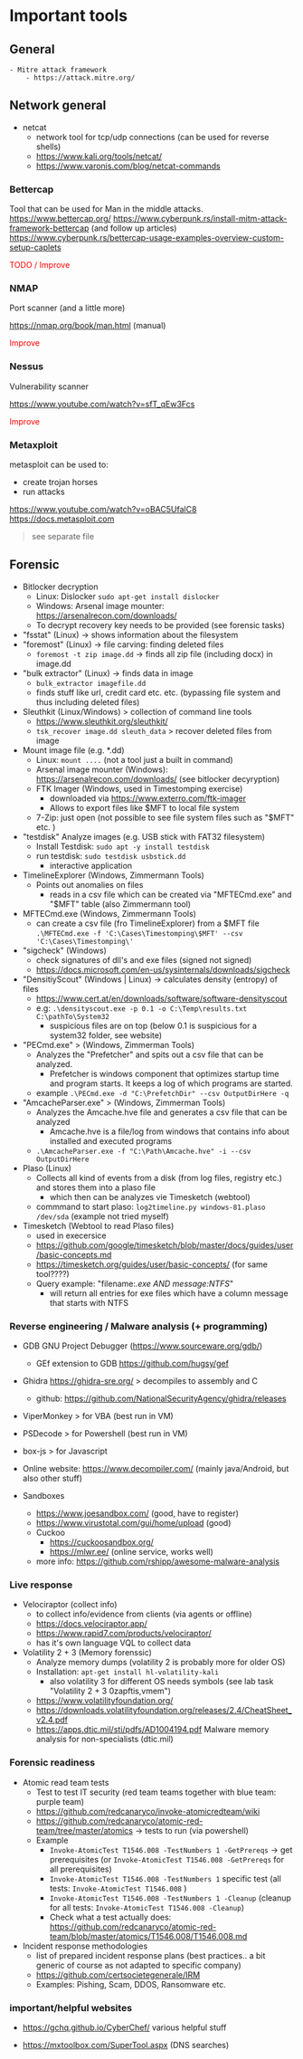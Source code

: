 # Important tools


## General
    - Mitre attack framework 
        - https://attack.mitre.org/ 



## Network general
- netcat
    - network tool for tcp/udp connections (can be used for reverse shells)
    - https://www.kali.org/tools/netcat/
    - https://www.varonis.com/blog/netcat-commands 


### Bettercap
Tool that can be used for Man in the middle attacks.
https://www.bettercap.org/
https://www.cyberpunk.rs/install-mitm-attack-framework-bettercap (and follow up articles)
https://www.cyberpunk.rs/bettercap-usage-examples-overview-custom-setup-caplets

<span style="color:red">TODO / Improve</span>


### NMAP
Port scanner (and a little more)

https://nmap.org/book/man.html (manual)

<span style="color:red">Improve</span>

### Nessus
Vulnerability scanner

https://www.youtube.com/watch?v=sfT_qEw3Fcs


<span style="color:red">Improve</span>




### Metaxploit
metasploit can be used to: 
- create trojan horses
- run attacks

https://www.youtube.com/watch?v=oBAC5UfalC8
https://docs.metasploit.com
> see separate file


## Forensic
- Bitlocker decryption
    - Linux: Dislocker `sudo apt-get install dislocker`
    - Windows: Arsenal image mounter: https://arsenalrecon.com/downloads/ 
    - To decrypt recovery key needs to be provided (see forensic tasks)
- "fsstat" (Linux) -> shows information about the filesystem
- "foremost" (Linux) -> file carving: finding deleted files
    - `foremost -t zip image.dd`  -> finds all zip file (including docx) in image.dd
- "bulk extractor" (Linux) -> finds data in image
    - `bulk_extractor imagefile.dd`
    - finds stuff like url, credit card etc. etc. (bypassing file system and thus including deleted files)
- Sleuthkit (Linux/Windows) > collection of command line tools
    - https://www.sleuthkit.org/sleuthkit/
    -  `tsk_recover image.dd sleuth_data` > recover deleted files from image 
- Mount image file (e.g. *.dd)
    - Linux: `mount ....`  (not a tool just a built in command)
    - Arsenal image mounter (Windows): https://arsenalrecon.com/downloads/  (see bitlocker decyryption)
    - FTK Imager (Windows, used in Timestomping exercise)
        - downloaded via https://www.exterro.com/ftk-imager
        - Allows to export files like $MFT to local file system
    - 7-Zip: just open (not possible to see file system files such as "$MFT" etc. )
- "testdisk" Analyze images (e.g. USB stick with FAT32 filesystem)
    - Install Testdisk: `sudo apt -y install testdisk`
    - run testdisk: `sudo testdisk usbstick.dd`  
        - interactive application
- TimelineExplorer (Windows, Zimmermann Tools)
    - Points out anomalies on files
        - reads in a csv file which can be created via "MFTECmd.exe" and "$MFT" table (also Zimmermann tool)
- MFTECmd.exe  (Windows, Zimmermann Tools)
    - can create a csv file (fro TimelineExplorer) from a $MFT file 
    `.\MFTECmd.exe -f 'C:\Cases\Timestomping\$MFT' --csv 'C:\Cases\Timestomping\'`
- "sigcheck" (Windows)
    - check signatures of dll's and exe files (signed not signed)
    - https://docs.microsoft.com/en-us/sysinternals/downloads/sigcheck
- "DensitiyScout"  (Windows | Linux) -> calculates density (entropy) of files
    - https://www.cert.at/en/downloads/software/software-densityscout
    - e.g: `.\densityscout.exe -p 0.1 -o C:\Temp\results.txt C:\pathTo\System32`
        - suspicious files are on top (below 0.1 is suspicious for a system32 folder, see website)
- "PECmd.exe" > (Windows, Zimmerman Tools)
    - Analyzes the "Prefetcher" and spits out a csv file that can be analyzed. 
        - Prefetcher is windows component that optimizes startup time and program starts. It keeps a log of which programs are started.
    - example `.\PECmd.exe -d "C:\PrefetchDir" --csv OutputDirHere -q`
- "AmcacheParser.exe" > (Windows, Zimmerman Tools)
    - Analyzes the Amcache.hve file and generates a csv file that can be analyzed
        - Amcache.hve is a file/log from windows that contains info about installed and executed programs 
    - `.\AmcacheParser.exe -f "C:\Path\Amcache.hve" -i --csv OutputDirHere`
- Plaso  (Linux)
    - Collects all kind of events from a disk (from log files, registry etc.) and stores them into a plaso file
        - which then can be analyzes vie Timesketch (webtool)
    - commmand to start plaso: `log2timeline.py windows-81.plaso /dev/sda` (example not tried myself)
- Timesketch (Webtool to read Plaso files)
    - used in execersice
    - https://github.com/google/timesketch/blob/master/docs/guides/user/basic-concepts.md
    - https://timesketch.org/guides/user/basic-concepts/ (for same tool????)
    - Query example: "filename:*.exe AND message:NTFS*"
        - will return all entries for exe files which have a column message that starts with NTFS


### Reverse engineering / Malware analysis (+ programming)
- GDB GNU Project Debugger (https://www.sourceware.org/gdb/) 
    - GEf extension to GDB https://github.com/hugsy/gef  
- Ghidra https://ghidra-sre.org/  > decompiles to assembly and C
    - github: https://github.com/NationalSecurityAgency/ghidra/releases
- ViperMonkey    > for VBA  (best run in VM)
- PSDecode > for Powershell  (best run in VM)
- box-js  > for Javascript
- Online website:  https://www.decompiler.com/  (mainly java/Android, but also other stuff)

- Sandboxes
    - https://www.joesandbox.com/   (good, have to register)
    - https://www.virustotal.com/gui/home/upload   (good)
    - Cuckoo
        - https://cuckoosandbox.org/  
        - https://mlwr.ee/ (online service, works well) 
    - more info: https://github.com/rshipp/awesome-malware-analysis




### Live response
- Velociraptor  (collect info)
    - to collect info/evidence from clients (via agents or offline)
    - https://docs.velociraptor.app/
    - https://www.rapid7.com/products/velociraptor/
    - has it's own language VQL to collect data
- Volatility 2 + 3  (Memory forenssic)
    - Analyze memory dumps (volatility 2 is probably more for older OS)
    - Installation: `apt-get install hl-volatility-kali`
        - also volatility 3 for different OS needs symbols (see lab task "Volatility 2 + 3 0zapftis,vmem")
    - https://www.volatilityfoundation.org/
    - https://downloads.volatilityfoundation.org/releases/2.4/CheatSheet_v2.4.pdf
    - https://apps.dtic.mil/sti/pdfs/AD1004194.pdf Malware memory analysis for non-specialists (dtic.mil) 


### Forensic readiness

- Atomic read team tests 
    - Test to test IT security (red team teams together with blue team: purple team)
    - https://github.com/redcanaryco/invoke-atomicredteam/wiki
    - https://github.com/redcanaryco/atomic-red-team/tree/master/atomics  -> tests to run (via powershell)
    - Example
        - `Invoke-AtomicTest T1546.008 -TestNumbers 1 -GetPrereqs` -> get prerequisites (or `Invoke-AtomicTest T1546.008 -GetPrereqs` for all prerequisites)
        - `Invoke-AtomicTest T1546.008 -TestNumbers 1` specific test  (all tests: `Invoke-AtomicTest T1546.008` )
        - `Invoke-AtomicTest T1546.008 -TestNumbers 1 -Cleanup`   (cleanup for all tests: `Invoke-AtomicTest T1546.008 -Cleanup`)
        - Check what a test actually does: https://github.com/redcanaryco/atomic-red-team/blob/master/atomics/T1546.008/T1546.008.md 
- Incident response methodologies
    - list of prepared incident response plans (best practices.. a bit generic of course as not adapted to specific company)
    - https://github.com/certsocietegenerale/IRM
    - Examples: Pishing, Scam, DDOS, Ransomware etc.

### important/helpful websites

- https://gchq.github.io/CyberChef/    various helpful stuff

- https://mxtoolbox.com/SuperTool.aspx  (DNS searches)